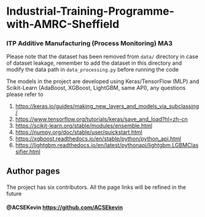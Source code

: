 # Industrial-Training-Programme-with-AMRC-Sheffield
### ITP Additive Manufacturing (Process Monitoring) MA3<p>
Please note that the dataset has been removed from `data/` directory in case of dataset leakage, remember to add the dataset in this directory and modify the data path in `data_processing.py` before running the code<p>
The models in the project are developed using Keras/TensorFlow (MLP) and Scikit-Learn (AdaBoost, XGBoost, LightGBM, same API), any questions please refer to 
  1. <https://keras.io/guides/making_new_layers_and_models_via_subclassing/>  
  2. <https://www.tensorflow.org/tutorials/keras/save_and_load?hl=zh-cn>
  3. <https://scikit-learn.org/stable/modules/ensemble.html>
  4. <https://numpy.org/doc/stable/user/quickstart.html>
  5. <https://xgboost.readthedocs.io/en/stable/python/python_api.html>
  6. <https://lightgbm.readthedocs.io/en/latest/pythonapi/lightgbm.LGBMClassifier.html>

## Author pages<p>
The project has six contributors. All the page links will be refined in the future<p>
#### @ACSEKevin <https://github.com/ACSEkevin><br>
